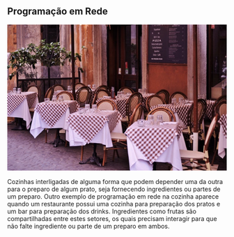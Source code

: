 ## Programação em Rede

![](../assets/prog-rede.jpg)

Cozinhas interligadas de alguma forma que podem depender uma da outra para o preparo de algum prato, seja fornecendo ingredientes ou partes de um preparo. Outro exemplo de programação em rede na cozinha aparece quando um restaurante possui uma cozinha para preparação dos pratos e um bar para preparação dos drinks. Ingredientes como frutas são compartilhadas entre estes setores, os quais precisam interagir para que não falte ingrediente ou parte de um preparo em ambos.



